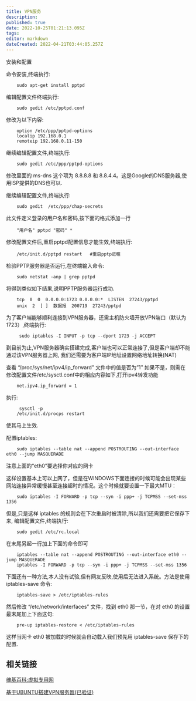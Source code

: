 ```yaml
---
title: VPN服务
description: 
published: true
date: 2022-10-25T01:21:13.095Z
tags: 
editor: markdown
dateCreated: 2022-04-21T03:44:05.257Z
---
```


安装和配置

命令安装,终端执行:
```
    sudo apt-get install pptpd
```
编辑配置文件终端执行:
```
    sudo gedit /etc/pptpd.conf
```
修改为以下内容:
```
    option /etc/ppp/pptpd-options
    localip 192.168.0.1
    remoteip 192.168.0.11-150
```
继续编辑配置文件,终端执行:
```
    sudo gedit /etc/ppp/pptpd-options
```
修改里面的 ms-dns 这个项为 8.8.8.8 和 8.8.4.4。这是Google的DNS服务器,使用ISP提供的DNS也可以.

继续编辑配置文件,终端执行:
```
    sudo gedit  /etc/ppp/chap-secrets
```
此文件定义登录的用户名和密码,按下面的格式添加一行
```
    "用户名" pptpd "密码" *
```
修改配置文件后,重启pptpd配置信息才能生效,终端执行:
```
    /etc/init.d/pptpd restart   #重启pptp进程
```
检验PPTP服务器是否运行,在终端输入命令:
```
    sudo netstat -anp | grep pptpd
```
将得到类似如下结果,说明PPTP服务器运行成功.
```
    tcp  0  0  0.0.0.0:1723 0.0.0.0:*  LISTEN  27243/pptpd
    unix  2  [ ]  数据报  200719  27243/pptpd
```
为了客户端能够顺利连接到VPN服务器，还需主机防火墙开放VPN端口（默认为1723）,终端执行:
```
     sudo iptables -I INPUT -p tcp --dport 1723 -j ACCEPT
```
到目前为止,VPN服务器确实搭建完成,客户端也可以正常连接了,但是客户端却不能通过该VPN服务器上网, 我们还需要为客户端IP地址设置网络地址转换(NAT)

查看 “/proc/sys/net/ipv4/ip_forward” 文件中的值是否为”1″ 如果不是，则需在修改配置文件/etc/sysctl.conf中的相应内容如下,打开ipv4转发功能
```
    net.ipv4.ip_forward = 1
```
执行:
```
     sysctl -p
    /etc/init.d/procps restart
```
使其马上生效.

配置iptables:
```
    sudo iptables --table nat --append POSTROUTING --out-interface eth0 --jump MASQUERADE
```
注意上面的“eth0”要选择你对应的网卡

这样设置基本上可以上网了，但是在WINDOWS下面连接的时候可能会出现某些网站连接异常缓慢甚至连接超时的情况。这个时候就要设置一下最大MTU：
```
    sudo iptables -I FORWARD -p tcp --syn -i ppp+ -j TCPMSS --set-mss 1356
```
但是,只是这样 iptables 的规则会在下次重启时被清除,所以我们还需要把它保存下来, 编辑配置文件,终端执行:
```
    sudo gedit /etc/rc.local
```
在末尾另起一行加上下面的命令即可
```
    iptables --table nat --append POSTROUTING --out-interface eth0 --jump MASQUERADE
    iptables -I FORWARD -p tcp --syn -i ppp+ -j TCPMSS --set-mss 1356
```
下面还有一种方法,本人没有试验,但有网友反映,使用后无法进入系统。方法是使用 iptables-save 命令:
```
    iptables-save > /etc/iptables-rules
```
然后修改 “/etc/network/interfaces” 文件，找到 eth0 那一节，在对 eth0 的设置最末尾加上下面这句:
```
    pre-up iptables-restore < /etc/iptables-rules
```
这样当网卡 eth0 被加载的时候就会自动载入我们预先用 iptables-save 保存下的配置.

## 相关链接

[维基百科:虚拟专用网](http://zh.wikipedia.org/wiki/%E8%99%9B%E6%93%AC%E7%A7%81%E4%BA%BA%E7%B6%B2%E8%B7%AF)

[基于UBUNTU搭建VPN服务器(已验证)](http://blog.warmcolor.net/2013/06/21/%E5%9F%BA%E4%BA%8Eubuntu%E6%90%AD%E5%BB%BAvpn%E6%9C%8D%E5%8A%A1%E5%99%A8%E5%B7%B2%E9%AA%8C%E8%AF%81/)